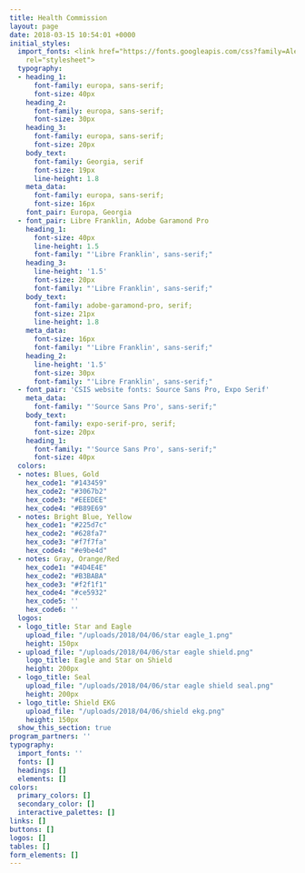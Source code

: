 ```yaml
---
title: Health Commission
layout: page
date: 2018-03-15 10:54:01 +0000
initial_styles:
  import_fonts: <link href="https://fonts.googleapis.com/css?family=Alegreya|Amiri|Archivo+Narrow|Cormorant+Garamond|Libre+Baskerville|Libre+Franklin|Lora|Montserrat|Nunito|Poppins|Source+Serif+Pro|Source+Sans+Pro|PT+Serif"
    rel="stylesheet">
  typography:
  - heading_1:
      font-family: europa, sans-serif;
      font-size: 40px
    heading_2:
      font-family: europa, sans-serif;
      font-size: 30px
    heading_3:
      font-family: europa, sans-serif;
      font-size: 20px
    body_text:
      font-family: Georgia, serif
      font-size: 19px
      line-height: 1.8
    meta_data:
      font-family: europa, sans-serif;
      font-size: 16px
    font_pair: Europa, Georgia
  - font_pair: Libre Franklin, Adobe Garamond Pro
    heading_1:
      font-size: 40px
      line-height: 1.5
      font-family: "'Libre Franklin', sans-serif;"
    heading_3:
      line-height: '1.5'
      font-size: 20px
      font-family: "'Libre Franklin', sans-serif;"
    body_text:
      font-family: adobe-garamond-pro, serif;
      font-size: 21px
      line-height: 1.8
    meta_data:
      font-size: 16px
      font-family: "'Libre Franklin', sans-serif;"
    heading_2:
      line-height: '1.5'
      font-size: 30px
      font-family: "'Libre Franklin', sans-serif;"
  - font_pair: 'CSIS website fonts: Source Sans Pro, Expo Serif'
    meta_data:
      font-family: "'Source Sans Pro', sans-serif;"
    body_text:
      font-family: expo-serif-pro, serif;
      font-size: 20px
    heading_1:
      font-family: "'Source Sans Pro', sans-serif;"
      font-size: 40px
  colors:
  - notes: Blues, Gold
    hex_code1: "#143459"
    hex_code2: "#3067b2"
    hex_code3: "#EEEDEE"
    hex_code4: "#B89E69"
  - notes: Bright Blue, Yellow
    hex_code1: "#225d7c"
    hex_code2: "#628fa7"
    hex_code3: "#f7f7fa"
    hex_code4: "#e9be4d"
  - notes: Gray, Orange/Red
    hex_code1: "#4D4E4E"
    hex_code2: "#B3BABA"
    hex_code3: "#f2f1f1"
    hex_code4: "#ce5932"
    hex_code5: ''
    hex_code6: ''
  logos:
  - logo_title: Star and Eagle
    upload_file: "/uploads/2018/04/06/star eagle_1.png"
    height: 150px
  - upload_file: "/uploads/2018/04/06/star eagle shield.png"
    logo_title: Eagle and Star on Shield
    height: 200px
  - logo_title: Seal
    upload_file: "/uploads/2018/04/06/star eagle shield seal.png"
    height: 200px
  - logo_title: Shield EKG
    upload_file: "/uploads/2018/04/06/shield ekg.png"
    height: 150px
  show_this_section: true
program_partners: ''
typography:
  import_fonts: ''
  fonts: []
  headings: []
  elements: []
colors:
  primary_colors: []
  secondary_color: []
  interactive_palettes: []
links: []
buttons: []
logos: []
tables: []
form_elements: []
---
```

